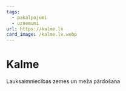 ```yaml
---
tags:
  - pakalpojumi
  - uznemumi
url: https://kalme.lv
card_image: /kalme.lv.webp
---
```


# Kalme

Lauksaimniecības zemes un meža pārdošana
